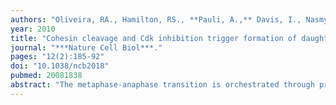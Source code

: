 ```yaml
---
authors: "Oliveira, RA., Hamilton, RS., **Pauli, A.,** Davis, I., Nasmyth, K."
year: 2010
title: "Cohesin cleavage and Cdk inhibition trigger formation of daughter nuclei"
journal: "***Nature Cell Biol***."
pages: "12(2):185-92"
doi: "10.1038/ncb2018"
pubmed: 20081838
abstract: "The metaphase-anaphase transition is orchestrated through proteolysis of numerous proteins by a ubiquitin protein ligase called the anaphase-promoting complex or cyclosome (APC/C). A crucial aspect of this process is sister chromatid separation, which is thought to be mediated by separase, a thiol protease activated by the APC/C. Separase cleaves cohesin, a ring-shaped complex that entraps sister DNAs. It is a matter of debate whether cohesin-independent forces also contribute to sister chromatid cohesion. Using 4D live-cell imaging of Drosophila melanogaster syncytial embryos blocked in metaphase (via APC/C inhibition), we show that artificial cohesin cleavage is sufficient to trigger chromosome disjunction. This is nevertheless insufficient for correct chromosome segregation. Kinetochore-microtubule attachments are rapidly destabilized by the loss of tension caused by cohesin cleavage in the presence of high Cdk1 (cyclin-dependent kinase 1) activity, as occurs when the APC/C cannot destroy mitotic cyclins. Metaphase chromosomes undergo a bona fide anaphase when cohesin cleavage is combined with Cdk1 inhibition. We conclude that only two key events, opening of cohesin rings and downregulation of Cdk1, are sufficient to drive proper segregation of chromosomes in anaphase."
---
```


